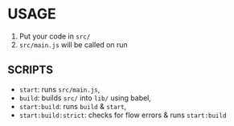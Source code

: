 # USAGE
1. Put your code in `src/`
2. `src/main.js` will be called on run

## SCRIPTS
* `start`: runs `src/main.js`,
* `build`: builds `src/` into `lib/` using babel,
* `start:build`: runs `build` & `start`,
* `start:build:strict`: checks for flow errors & runs `start:build`